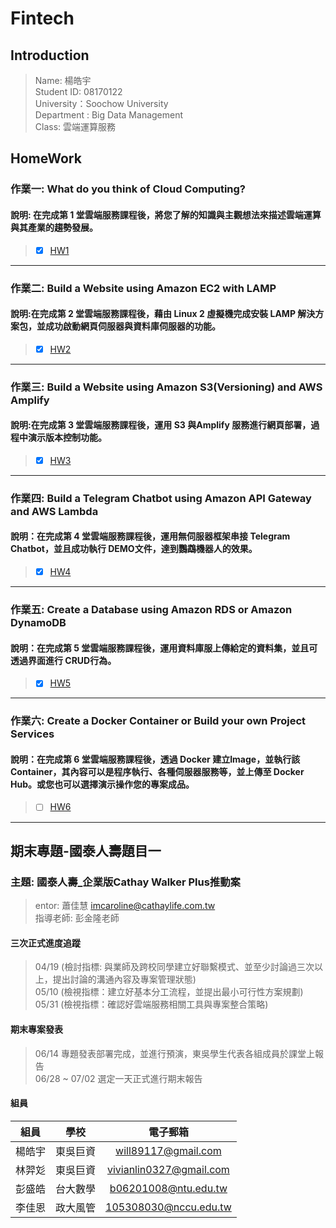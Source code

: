 # Fintech
## Introduction
> Name: 楊皓宇  
> Student ID: 08170122  
> University：Soochow University  
> Department : Big Data Management  
> Class: 雲端運算服務  
## HomeWork
### 作業一: What do you think of Cloud Computing?
#### 說明: 在完成第 1 堂雲端服務課程後，將您了解的知識與主觀想法來描述雲端運算與其產業的趨勢發展。
> + [X] [HW1](https://github.com/yan-hao-yu/Fintech/tree/main/HW1) 
----
### 作業二: Build a Website using Amazon EC2 with LAMP

#### 說明:在完成第 2 堂雲端服務課程後，藉由 Linux 2 虛擬機完成安裝 LAMP 解決方案包，並成功啟動網頁伺服器與資料庫伺服器的功能。

> + [X] [HW2](https://github.com/yan-hao-yu/Fintech/tree/main/HW2)
----
### 作業三: Build a Website using Amazon S3(Versioning) and AWS Amplify
#### 說明:在完成第 3 堂雲端服務課程後，運用 S3 與Amplify 服務進行網頁部署，過程中演示版本控制功能。
> + [X] [HW3](https://github.com/yan-hao-yu/Fintech/tree/main/HW3)
----
### 作業四: Build a Telegram Chatbot using Amazon API Gateway and AWS Lambda
#### 說明：在完成第 4 堂雲端服務課程後，運用無伺服器框架串接 Telegram Chatbot，並且成功執行 DEMO文件，達到鸚鵡機器人的效果。
> + [X] [HW4](https://github.com/yan-hao-yu/Fintech/tree/main/HW4)
----
### 作業五: Create a Database using Amazon RDS or Amazon DynamoDB
#### 說明：在完成第 5 堂雲端服務課程後，運用資料庫服上傳給定的資料集，並且可透過界面進行 CRUD行為。
> + [X] [HW5](https://github.com/yan-hao-yu/Fintech/tree/main/HW5)
----
### 作業六: Create a Docker Container or Build your own Project Services
#### 說明：在完成第 6 堂雲端服務課程後，透過 Docker 建立Image，並執行該 Container，其內容可以是程序執行、各種伺服器服務等，並上傳至 Docker Hub。或您也可以選擇演示操作您的專案成品。
> + [ ] [HW6](#)
----

## 期末專題-國泰人壽題目一
### 主題: 國泰人壽_企業版Cathay Walker Plus推動案
> entor: 蕭佳慧 imcaroline@cathaylife.com.tw  
> 指導老師: 彭金隆老師
#### 三次正式進度追蹤
> 04/19 (檢討指標: 與業師及跨校同學建立好聯繫模式、並至少討論過三次以上，提出討論的溝通內容及專案管理狀態)  
> 05/10 (檢視指標：建立好基本分工流程，並提出最小可行性方案規劃)  
> 05/31 (檢視指標：確認好雲端服務相關工具與專案整合策略)  
#### 期末專案發表
> 06/14 專題發表部署完成，並進行預演，東吳學生代表各組成員於課堂上報告  
> 06/28 ~ 07/02 選定一天正式進行期末報告  
#### 組員
| 組員 | 學校 | 電子郵箱 |
| :-----: | :----: | :----: |
| 楊皓宇 | 東吳巨資 | will89117@gmail.com |
| 林羿彣 | 東吳巨資 | vivianlin0327@gmail.com |
| 彭盛皓 | 台大數學 | b06201008@ntu.edu.tw |
| 李佳恩 | 政大風管 | 105308030@nccu.edu.tw |
